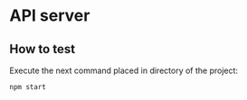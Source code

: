 # API server

## How to test
Execute the next command placed in directory of the project:

`npm start`

